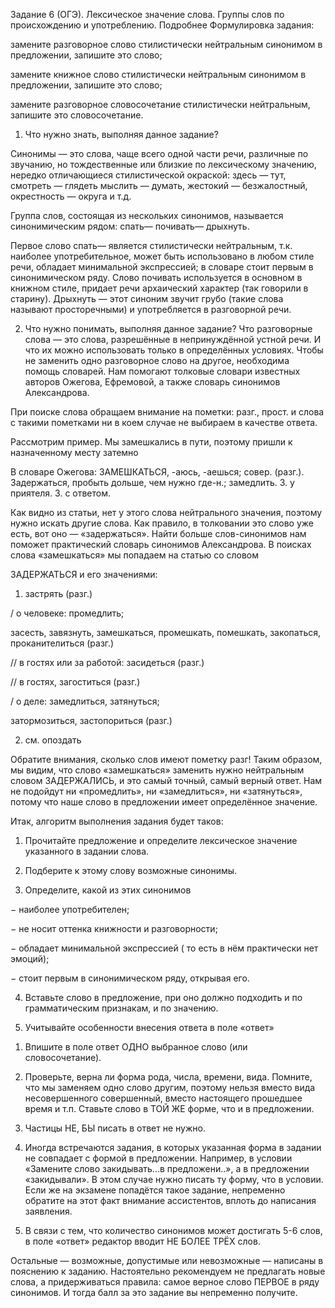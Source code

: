 Задание 6 (ОГЭ). Лексическое значение слова. Группы слов по происхождению и употреблению. Подробнее
Формулировка задания:

замените разговорное слово стилистически нейтральным синонимом в предложении, запишите это слово;

замените книжное слово стилистически нейтральным синонимом в предложении, запишите это слово;

замените разговорное словосочетание стилистически нейтральным, запишите это словосочетание.

 

1. Что нужно знать, выполняя данное задание?

 

Синонимы — это слова, чаще всего одной части речи, различные по звучанию, но тождественные или близкие по лексическому значению, нередко отличающиеся стилистической окраской: здесь — тут, смотреть — глядеть мыслить — думать, жестокий — безжалостный, окрестность — округа и т.д.

Группа слов, состоящая из нескольких синонимов, называется синонимическим рядом: спать— почивать— дрыхнуть.

Первое слово спать— является стилистически нейтральным, т.к. наиболее употребительное, может быть использовано в любом стиле речи, обладает минимальной экспрессией; в словаре стоит первым в синонимическом ряду. Слово почивать используется в основном в книжном стиле, придает речи архаический характер (так говорили в старину). Дрыхнуть — этот синоним звучит грубо (такие слова называют просторечными) и употребляется в разговорной речи.

 

2. Что нужно понимать, выполняя данное задание? Что разговорные слова — это слова, разрешённые в непринуждённой устной речи. И что их можно использовать только в определённых условиях. Чтобы не заменить одно разговорное слово на другое, необходима помощь словарей. Нам помогают толковые словари известных авторов Ожегова, Ефремовой, а также словарь синонимов Александрова.

При поиске слова обращаем внимание на пометки: разг., прост. и слова с такими пометками ни в коем случае не выбираем в качестве ответа.

Рассмотрим пример. Мы замешкались в пути, поэтому пришли к назначенному месту затемно

В словаре Ожегова: ЗАМЕ́ШКАТЬСЯ, -аюсь, -аешься; совер. (разг.). Задержаться, пробыть дольше, чем нужно где-н.; замедлить. З. у приятеля. З. с ответом.

Как видно из статьи, нет у этого слова нейтрального значения, поэтому нужно искать другие слова. Как правило, в толковании это слово уже есть, вот оно — «задержаться». Найти больше слов-синонимов нам поможет практический словарь синонимов Александрова. В поисках слова «замешкаться» мы попадаем на статью со словом

ЗАДЕРЖАТЬСЯ и его значениями:

1. застрять (разг.)

/ о человеке: промедлить;

засесть, завязнуть, замешкаться, промешкать, помешкать, закопаться, проканителиться (разг.)

// в гостях или за работой: засидеться (разг.)

// в гостях, загоститься (разг.)

/ о деле: замедлиться, затянуться;

затормозиться, застопориться (разг.)

2. см. опоздать

 

Обратите внимания, сколько слов имеют пометку разг! Таким образом, мы видим, что слово «замешкаться» заменить нужно нейтральным словом ЗАДЕРЖАЛИСЬ, и это самый точный, самый верный ответ. Нам не подойдут ни «промедлить», ни «замедлиться», ни «затянуться», потому что наше слово в предложении имеет определённое значение.

 

Итак, алгоритм выполнения задания будет таков:

1. Прочитайте предложение и определите лексическое значение указанного в задании слова.

2. Подберите к этому слову возможные синонимы.

3. Определите, какой из этих синонимов

− наиболее употребителен;

− не носит оттенка книжности и разговорности;

− обладает минимальной экспрессией ( то есть в нём практически нет эмоций);

− стоит первым в синонимическом ряду, открывая его.

4. Вставьте слово в предложение, при оно должно подходить и по грамматическим признакам, и по значению.

 

3. Учитывайте особенности внесения ответа в поле «ответ»

1) Впишите в поле ответ ОДНО выбранное слово (или словосочетание).

2) Проверьте, верна ли форма рода, числа, времени, вида. Помните, что мы заменяем одно слово другим, поэтому нельзя вместо вида несовершенного совершенный, вместо настоящего прошедшее время и т.п. Ставьте слово в ТОЙ ЖЕ форме, что и в предложении.

3) Частицы НЕ, БЫ писать в ответ не нужно.

4) Иногда встречаются задания, в которых указанная форма в задании не совпадает с формой в предложении. Например, в условии «Замените слово закидывать...в предложени..», а в предложении «закидывали». В этом случае нужно писать ту форму, что в условии. Если же на экзамене попадётся такое задание, непременно обратите на этот факт внимание ассистентов, вплоть до написания заявления.

5) В связи с тем, что количество синонимов может достигать 5-6 слов, в поле «ответ» редактор вводит НЕ БОЛЕЕ ТРЁХ слов.

Остальные — возможные, допустимые или невозможные — написаны в пояснению к заданию. Настоятельно рекомендуем не предлагать новые слова, а придерживаться правила: самое верное слово ПЕРВОЕ в ряду синонимов. И тогда балл за это задание вы непременно получите.